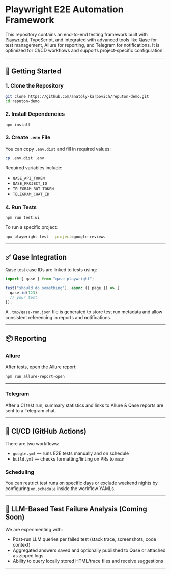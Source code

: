# Playwright E2E Automation Framework

This repository contains an end-to-end testing framework built with [Playwright](https://playwright.dev/), TypeScript, and integrated with advanced tools like Qase for test management, Allure for reporting, and Telegram for notifications. It is optimized for CI/CD workflows and supports project-specific configuration.

---

## 🚀 Getting Started

### 1. Clone the Repository

```bash
git clone https://github.com/anatoly-karpovich/reputon-demo.git
cd reputon-demo
```

### 2. Install Dependencies

```bash
npm install
```

### 3. Create `.env` File

You can copy `.env.dist` and fill in required values:

```bash
cp .env.dist .env
```

Required variables include:

- `QASE_API_TOKEN`
- `QASE_PROJECT_ID`
- `TELEGRAM_BOT_TOKEN`
- `TELEGRAM_CHAT_ID`

### 4. Run Tests

```bash
npm run test:ui
```

To run a specific project:

```bash
npx playwright test --project=google-reviews
```

---

## ✅ Qase Integration

Qase test case IDs are linked to tests using:

```ts
import { qase } from "qase-playwright";

test("should do something"), async ({ page }) => {
  qase.id(123)
  // your test
});
```

A `.tmp/qase-run.json` file is generated to store test run metadata and allow consistent referencing in reports and notifications.

---

## 📦 Reporting

### Allure

After tests, open the Allure report:

```bash
npm run allure-report-open
```

---

### Telegram

After a CI test run, summary statistics and links to Allure & Qase reports are sent to a Telegram chat.

---

## 🤖 CI/CD (GitHub Actions)

There are two workflows:

- `google.yml` — runs E2E tests manually and on schedule
- `build.yml` — checks formatting/linting on PRs to `main`

### Scheduling

You can restrict test runs on specific days or exclude weekend nights by configuring `on.schedule` inside the workflow YAMLs.

---

## 🧠 LLM-Based Test Failure Analysis (Coming Soon)

We are experimenting with:

- Post-run LLM queries per failed test (stack trace, screenshots, code context)
- Aggregated answers saved and optionally published to Qase or attached as zipped logs
- Ability to query locally stored HTML/trace files and receive suggestions

---

